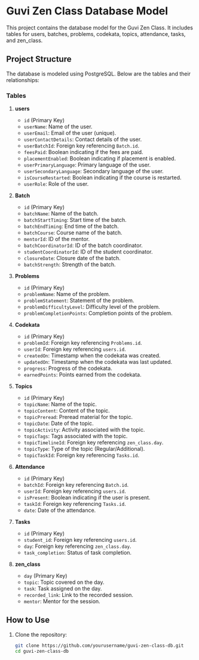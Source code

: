 # Guvi Zen Class Database Model

This project contains the database model for the Guvi Zen Class. It includes tables for users, batches, problems, codekata, topics, attendance, tasks, and zen_class.

## Project Structure

The database is modeled using PostgreSQL. Below are the tables and their relationships:

### Tables

1. **users**
   - `id` (Primary Key)
   - `userName`: Name of the user.
   - `userEmail`: Email of the user (unique).
   - `userContactDetails`: Contact details of the user.
   - `userBatchId`: Foreign key referencing `Batch.id`.
   - `feesPaid`: Boolean indicating if the fees are paid.
   - `placementEnabled`: Boolean indicating if placement is enabled.
   - `userPrimaryLanguage`: Primary language of the user.
   - `userSecondaryLanguage`: Secondary language of the user.
   - `isCourseRestarted`: Boolean indicating if the course is restarted.
   - `userRole`: Role of the user.

2. **Batch**
   - `id` (Primary Key)
   - `batchName`: Name of the batch.
   - `batchStartTiming`: Start time of the batch.
   - `batchEndTiming`: End time of the batch.
   - `batchCourse`: Course name of the batch.
   - `mentorId`: ID of the mentor.
   - `batchCoordinatorId`: ID of the batch coordinator.
   - `studentCoordinatorId`: ID of the student coordinator.
   - `closureDate`: Closure date of the batch.
   - `batchStrength`: Strength of the batch.

3. **Problems**
   - `id` (Primary Key)
   - `problemName`: Name of the problem.
   - `problemStatement`: Statement of the problem.
   - `problemDifficultyLevel`: Difficulty level of the problem.
   - `problemCompletionPoints`: Completion points of the problem.

4. **Codekata**
   - `id` (Primary Key)
   - `problemId`: Foreign key referencing `Problems.id`.
   - `userId`: Foreign key referencing `users.id`.
   - `createdOn`: Timestamp when the codekata was created.
   - `updatedOn`: Timestamp when the codekata was last updated.
   - `progress`: Progress of the codekata.
   - `earnedPoints`: Points earned from the codekata.

5. **Topics**
   - `id` (Primary Key)
   - `topicName`: Name of the topic.
   - `topicContent`: Content of the topic.
   - `topicPreread`: Preread material for the topic.
   - `topicDate`: Date of the topic.
   - `topicActivity`: Activity associated with the topic.
   - `topicTags`: Tags associated with the topic.
   - `topicTimelineId`: Foreign key referencing `zen_class.day`.
   - `topicType`: Type of the topic (Regular/Additional).
   - `topicTaskId`: Foreign key referencing `Tasks.id`.

6. **Attendance**
   - `id` (Primary Key)
   - `batchId`: Foreign key referencing `Batch.id`.
   - `userId`: Foreign key referencing `users.id`.
   - `isPresent`: Boolean indicating if the user is present.
   - `taskId`: Foreign key referencing `Tasks.id`.
   - `date`: Date of the attendance.

7. **Tasks**
   - `id` (Primary Key)
   - `student_id`: Foreign key referencing `users.id`.
   - `day`: Foreign key referencing `zen_class.day`.
   - `task_completion`: Status of task completion.

8. **zen_class**
   - `day` (Primary Key)
   - `topic`: Topic covered on the day.
   - `task`: Task assigned on the day.
   - `recorded_link`: Link to the recorded session.
   - `mentor`: Mentor for the session.

## How to Use

1. Clone the repository:
   ```sh
   git clone https://github.com/yourusername/guvi-zen-class-db.git
   cd guvi-zen-class-db
